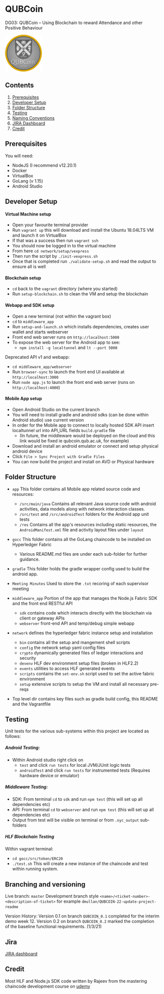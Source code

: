 # QUBCoin

DG03: QUBCoin – Using Blockchain to reward Attendance and other Positive Behaviour

<img src="/app/src/main/res/drawable/qubcoin_logo_hd.png"  width="120" height="120">

## Contents
1. [Prerequisites](#prerequisites)
2. [Developer Setup](#developer-setup)
3. [Folder Structure](#folder-structure)
4. [Testing](#testing)
5. [Naming Conventions](#branching-and-versioning)
6. [JIRA Dashboard](#jira)
7. [Credit](#credit)

## Prerequisites

You will need:
- NodeJS (I recommend v12.20.1)
- Docker
- VirtualBox
- GoLang (v 1.15)
- Android Studio

## Developer Setup

#### Virtual Machine setup
- Open your favourite terminal provider
- Run `vagrant up` this will download and install the Ubuntu 18.04LTS VM and launch it on VirtualBox
- If that was a success then run `vagrant ssh`
- You should now be logged in to the virtual machine
- From here `cd network/setup/vexpress`
- Then run the script by `./init-vexpress.sh` 
- Once that is completed run `./validate-setup.sh` and read the output to ensure all is well

#### Blockchain setup
- `cd` back to the `vagrant` directory (where you started)
- Run `setup-blockchain.sh` to clean the VM and setup the blockchain

#### Webapp and SDK setup
- Open a new terminal (not within the vagrant box)
- `cd` to `middleware_app`
- Run `setup-and-launch.sh` which installs dependencies, creates user wallet and starts webserver
- Front end web server runs on `http://localhost:5000`
- To expose the web server for the Android app to see:
    - `npm install -g localtunnel` and `lt --port 5000`

Deprecated API v1 and webapp:
- `cd middleware_app/webserver`
- Run `browser-sync` to launch the front end UI available at `http://localhost:3000`
- Run `node app.js` to launch the front end web server (runs on `http://localhost:4000`)

#### Mobile App setup
- Open Android Studio on the current branch
- You will need to install gradle and android sdks (can be done within Android studio) use current version
- In order for the Mobile app to connect to locally hosted SDK API insert localtunnel url into API_URL fields `build.gradle` file
    - (In future, the middleware would be deployed on the cloud and this link would be fixed ie qubcoin.qub.ac.uk, for example)
- Download and install an android emulator or connect and setup physical android device
- Click `File > Sync Project with Gradle Files`
- You can now build the project and install on AVD or Physical hardware

## Folder Structure
- `app` This folder contains all Mobile app related source code and resources:
    * `/src/main/java` Contains all relevant Java source code with android activities, data models along with network interaction classes.
    * `/src/test` and `/src/androidTest` folders for the Android app unit tests
    * `/res` Contains all the app's resources including static resources, the `AndroidManifest.xml` file and activity layout files under `layout`

- `gocc` This folder contains all the GoLang chaincode to be installed on Hyperledger Fabric
    * Various README.md files are under each sub-folder for further guidance.

- `gradle` This folder holds the gradle wrapper config used to build the android app.

- `Meeting Minutes` Used to store the `.txt` recoring of each supervisor meeting

- `middleware_app` Portion of the app that manages the Node.js Fabric SDK and the front end RESTful API
    * `sdk` contains code which interacts directly with the blockchain via client or gateway APIs
    * `webserver` front-end API and temp/debug simple webapp

- `network` defines the hyperledger fabric instance setup and installation
    * `bin` contains all the setup and mangement shell scripts
    * `config` the network setup yaml config files
    * `crypto` dynamically generated files of ledger interactions and security
    * `devenv` HLF dev environment setup files (broken in HLF2.2)
    * `events` utilities to access HLF generated events
    * `scripts` contains the `set-env.sh` script used to set the active fabric environment
    * `setup` extensive scripts to setup the VM and install all necessary pre-reqs

- Top level dir contains key files such as gradle build config, this README and the Vagrantfile

## Testing
Unit tests for the various sub-systems within this project are located as follows:
##### Android Testing:
- Within Android studio right click on 
    - `test` and click `run tests` for local JVM/JUnit logic tests
    - `androidTest` and click `run tests` for instrumented tests (Requires hardware device or emulator)

##### Middleware Testing:
- SDK: From terminal `cd` to `sdk` and run `npm test` (this will set up all dependencies etc)
- API: From terminal `cd` to `webserver` and run `npm test` (this will set up all dependencies etc)
- Output from test will be visible on terminal or from `.nyc_output` sub-folders

##### HLF Blockchain Testing
Within vagrant terminal:
- `cd gocc/src/token/ERC20`
- `./test.sh` 
This will create a new instance of the chaincode and test within running system.

## Branching and versioning

Live branch: `master`
Development branch style `<name>/<ticket-number>-<description-of-ticket>` for example 
`dmullan/QUBCOIN-22-update-project-readme`

Version History: 
Version 0.1 on branch `QUBCOIN_0.1` completed for the interim demo week 12.
Version 0.2 on branch `QUBCOIN_0.2` marked the completion of the baseline functional requirements. (1/3/21)

## Jira 

[JIRA dashboard](https://dmullan25.atlassian.net/secure/RapidBoard.jspa?rapidView=1) 

## Credit

Most HLF and Node.js SDK code written by Rajeev from the mastering chaincode development course on [udemy](https://www.udemy.com/user/rajeev-sakhuja-2/)
